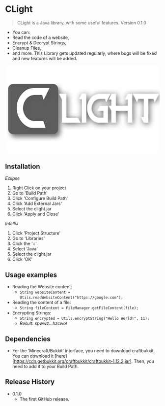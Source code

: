 # CLight
> CLight is a Java library, with some useful features.
Version 0.1.0

* You can:
 * Read the code of a website,
 * Encrypt & Decrypt Strings,
 * Cleanup Files,
 * and more.
This Library gets updated regularly, where bugs will be fixed and new features will be added.

![](utils/clight.png)

## Installation

_Eclipse_
1. Right Click on your project
2. Go to 'Build Path'
3. Click 'Configure Build Path'
4. Click 'Add External Jars'
5. Select the clight.jar
6. Click 'Apply and Close'

_IntelliJ_
1. Click 'Project Structure'
2. Go to 'Libraries'
3. Click the '+'
4. Select 'Java'
5. Select the clight.jar
6. Click 'OK'

## Usage examples

* Reading the Website content:
  * `String websiteContent = Utils.readWebsiteContent("https://google.com");`
* Reading the content of a file:
  * `String fileContent = FileManager.getFileContent(file);`
* Encrypting Strings: 
  * `String encrypted = Utils.encryptString("Hello World!", 11);`
  * _Result: spwwz…hzcwo!_

## Dependencies

* For the 'Minecraft/Bukkit' interface, you need to download craftbukkit. You can download it [here][https://cdn.getbukkit.org/craftbukkit/craftbukkit-1.12.2.jar]. Then, you need to add it to your Build Path.

## Release History

* 0.1.0
    * The first GitHub release.
